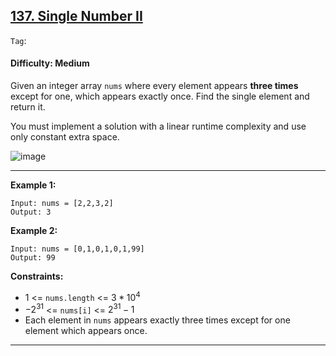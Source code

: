 ## [137. Single Number II](https://leetcode.com/problems/single-number-ii/)

```Tag```:

#### Difficulty: Medium

Given an integer array ```nums``` where every element appears __three times__ except for one, which appears exactly once. Find the single element and return it.

You must implement a solution with a linear runtime complexity and use only constant extra space.

![image](https://github.com/quananhle/Python/assets/35042430/9f3167a4-bda8-45ab-ad62-6e4e3051b1cd)

---

__Example 1:__
```
Input: nums = [2,2,3,2]
Output: 3
```

__Example 2:__
```
Input: nums = [0,1,0,1,0,1,99]
Output: 99
```

__Constraints:__

- 1 <= ```nums.length``` <= $3 * 10^{4}$
- $-2^{31}$ <= ```nums[i]``` <= $2^{31} - 1$
- Each element in ```nums``` appears exactly three times except for one element which appears once.

---
